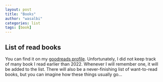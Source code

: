 ```yaml
---
layout: post
title: "Books"
author: "wasalbi"
categories: list
tags: [book]
---
```


## List of read books

You can find it on my [goodreads profile](https://www.goodreads.com/user/show/145788058-wasalbi). Unfortunately, I did not keep track of many book I read earlier than 2022. Whenever I will remember one, it will be added to the list. There will also be a never-finishing list of want-to-read books, but you can imagine how these things usually go...
